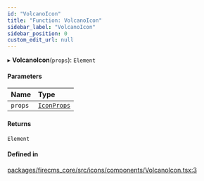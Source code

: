 ```yaml
---
id: "VolcanoIcon"
title: "Function: VolcanoIcon"
sidebar_label: "VolcanoIcon"
sidebar_position: 0
custom_edit_url: null
---
```


▸ **VolcanoIcon**(`props`): `Element`

#### Parameters

| Name | Type |
| :------ | :------ |
| `props` | [`IconProps`](../types/IconProps.md) |

#### Returns

`Element`

#### Defined in

[packages/firecms_core/src/icons/components/VolcanoIcon.tsx:3](https://github.com/FireCMSco/firecms/blob/d45f3739/packages/firecms_core/src/icons/components/VolcanoIcon.tsx#L3)

